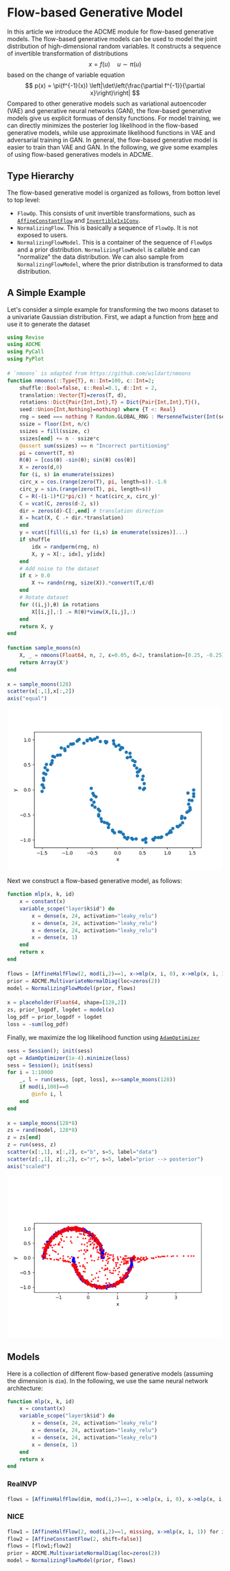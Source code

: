 # Flow-based Generative Model

In this article we introduce the ADCME module for flow-based generative models. The flow-based generative models can be used to model the joint distribution of high-dimensional random variables. It constructs a sequence of invertible transformation of distributions
$$
x = f(u) \quad u \sim \pi(u)
$$
based on the change of variable equation
$$
p(x) = \pi(f^{-1}(x)) \left|\det\left(\frac{\partial f^{-1}}{\partial x}\right)\right|
$$
Compared to other generative models such as variational autoencoder (VAE) and generative neural networks (GAN), the flow-based generative models give us explicit formuas of density functions. For model training, we can directly minimizes the posterier log likelihood in the flow-based generative models, while use approximate likelihood functions in VAE and adversarial training in GAN. In general, the flow-based generative model is easier to train than VAE and GAN. In the following, we give some examples of using flow-based generatives models in ADCME. 

## Type Hierarchy

The flow-based generative model is organized as follows, from botton level to top level:

* `FlowOp`. This consists of unit invertible transformations, such as [`AffineConstantFlow`](@ref) and [`Invertible1x1Conv`](@ref).
* `NormalizingFlow`. This is basically a sequence of `FlowOp`. It is not exposed to users. 
* `NormalizingFlowModel`. This is a container of the sequence of `FlowOp`s and a prior distribution. `NormalizingFlowModel` is callable and can "normalize" the data distribution. We can also sample from `NormalizingFlowModel`, where the prior distribution is transformed to data distribution. 

## A Simple Example

Let's consider a simple example for transforming the two moons dataset to a univariate Gaussian distribution. First, we adapt a function from [here](https://github.com/wildart/nmoons) and use it to generate the dataset

```julia
using Revise
using ADCME
using PyCall
using PyPlot

# `nmoons` is adapted from https://github.com/wildart/nmoons
function nmoons(::Type{T}, n::Int=100, c::Int=2;
    shuffle::Bool=false, ε::Real=0.1, d::Int = 2,
    translation::Vector{T}=zeros(T, d),
    rotations::Dict{Pair{Int,Int},T} = Dict{Pair{Int,Int},T}(),
    seed::Union{Int,Nothing}=nothing) where {T <: Real}
    rng = seed === nothing ? Random.GLOBAL_RNG : MersenneTwister(Int(seed))
    ssize = floor(Int, n/c)
    ssizes = fill(ssize, c)
    ssizes[end] += n - ssize*c
    @assert sum(ssizes) == n "Incorrect partitioning"
    pi = convert(T, π)
    R(θ) = [cos(θ) -sin(θ); sin(θ) cos(θ)]
    X = zeros(d,0)
    for (i, s) in enumerate(ssizes)
    circ_x = cos.(range(zero(T), pi, length=s)).-1.0
    circ_y = sin.(range(zero(T), pi, length=s))
    C = R(-(i-1)*(2*pi/c)) * hcat(circ_x, circ_y)'
    C = vcat(C, zeros(d-2, s))
    dir = zeros(d)-C[:,end] # translation direction
    X = hcat(X, C .+ dir.*translation)
    end
    y = vcat([fill(i,s) for (i,s) in enumerate(ssizes)]...)
    if shuffle
        idx = randperm(rng, n)
        X, y = X[:, idx], y[idx]
    end
    # Add noise to the dataset
    if ε > 0.0
        X += randn(rng, size(X)).*convert(T,ε/d)
    end
    # Rotate dataset
    for ((i,j),θ) in rotations
        X[[i,j],:] .= R(θ)*view(X,[i,j],:)
    end
    return X, y
end

function sample_moons(n)
    X, _ = nmoons(Float64, n, 2, ε=0.05, d=2, translation=[0.25, -0.25])
    return Array(X')
end

x = sample_moons(128)
scatter(x[:,1],x[:,2])
axis("equal")
```

![](./assets/moons.png)

Next we construct a flow-based generative model, as follows:

```julia
function mlp(x, k, id)
    x = constant(x)
    variable_scope("layer$k$id") do
        x = dense(x, 24, activation="leaky_relu")
        x = dense(x, 24, activation="leaky_relu")
        x = dense(x, 24, activation="leaky_relu")
        x = dense(x, 1)
    end
    return x
end

flows = [AffineHalfFlow(2, mod(i,2)==1, x->mlp(x, i, 0), x->mlp(x, i, 1)) for i = 0:8]
prior = ADCME.MultivariateNormalDiag(loc=zeros(2))
model = NormalizingFlowModel(prior, flows)

x = placeholder(Float64, shape=[128,2])
zs, prior_logpdf, logdet = model(x)
log_pdf = prior_logpdf + logdet
loss = -sum(log_pdf)
```

Finally, we maximize the log llikelihood function using [`AdamOptimizer`](@ref)

```julia
sess = Session(); init(sess)
opt = AdamOptimizer(1e-4).minimize(loss)
sess = Session(); init(sess)
for i = 1:10000
    _, l = run(sess, [opt, loss], x=>sample_moons(128))
    if mod(i,100)==0
        @info i, l 
    end
end

x = sample_moons(128*8)
zs = rand(model, 128*8)
z = zs[end]
z = run(sess, z)
scatter(x[:,1], x[:,2], c="b", s=5, label="data")
scatter(z[:,1], z[:,2], c="r", s=5, label="prior --> posterior")
axis("scaled")
```

![](./assets/moonresult.png)

## Models

Here is a collection of different flow-based generative models (assuming the dimension is `dim`). In the following, we use the same neural network architecture:

```julia
function mlp(x, k, id)
    x = constant(x)
    variable_scope("layer$k$id") do
        x = dense(x, 24, activation="leaky_relu")
        x = dense(x, 24, activation="leaky_relu")
        x = dense(x, 24, activation="leaky_relu")
        x = dense(x, 1)
    end
    return x
end
```

### RealNVP

```julia
flows = [AffineHalfFlow(dim, mod(i,2)==1, x->mlp(x, i, 0), x->mlp(x, i, 1)) for i = 0:8]
```

### NICE

```julia
flow1 = [AffineHalfFlow(2, mod(i,2)==1, missing, x->mlp(x, i, 1)) for i = 0:4]
flow2 = [AffineConstantFlow(2, shift=false)]
flows = [flow1;flow2]
prior = ADCME.MultivariateNormalDiag(loc=zeros(2))
model = NormalizingFlowModel(prior, flows)
```

